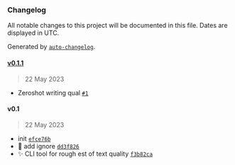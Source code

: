 ### Changelog

All notable changes to this project will be documented in this file. Dates are displayed in UTC.

Generated by [`auto-changelog`](https://github.com/CookPete/auto-changelog).

#### [v0.1.1](https://github.com/pszemraj/SummComparer/compare/v0.1...v0.1.1)

> 22 May 2023

- Zeroshot writing qual [`#1`](https://github.com/pszemraj/SummComparer/pull/1)

#### v0.1

> 22 May 2023

- init [`efce76b`](https://github.com/pszemraj/SummComparer/commit/efce76b162e4e6c8faa1d9c872c7f6856dbf8759)
- 🙈 add ignore [`dd3f826`](https://github.com/pszemraj/SummComparer/commit/dd3f8262a158e31a212891d686d853c1d8ec9bb4)
- ✨ CLI tool for rough est of text quality [`f3b82ca`](https://github.com/pszemraj/SummComparer/commit/f3b82cae67d045f9b0a3bdf3cae4eaecbc559e40)
